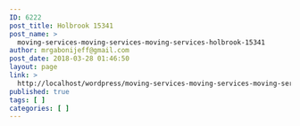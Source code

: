 ```yaml
---
ID: 6222
post_title: Holbrook 15341
post_name: >
  moving-services-moving-services-moving-services-holbrook-15341
author: mrgabonijeff@gmail.com
post_date: 2018-03-28 01:46:50
layout: page
link: >
  http://localhost/wordpress/moving-services-moving-services-moving-services-holbrook-15341/
published: true
tags: [ ]
categories: [ ]
---
```

